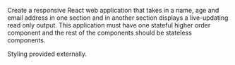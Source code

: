 Create a responsive React web application that takes in a name, age and email
address in one section and in another section displays a live-updating read only
output. This application must have one stateful higher order component and the
rest of the components should be stateless components.

Styling provided externally.

